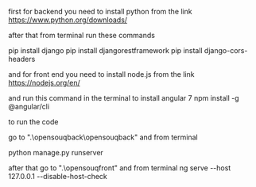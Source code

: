 first for backend you need to install python from the link
https://www.python.org/downloads/

after that from terminal run these commands

pip install django
pip install djangorestframework
pip install django-cors-headers

and for front end you need to install node.js from the link
https://nodejs.org/en/

and run this command in the terminal to install angular 7
npm install -g @angular/cli

to run the code

go to ".\opensouqback\opensouqback"
and from terminal

python manage.py runserver

after that go to ".\opensouqfront"
and from terminal
ng serve --host 127.0.0.1 --disable-host-check